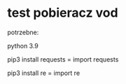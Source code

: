 # test pobieracz vod

potrzebne:
 
   python 3.9
 
   pip3 install requests = import requests
 
   pip3 install re = import re
